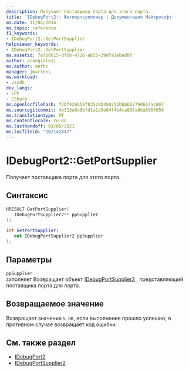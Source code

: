 ```yaml
---
description: Получает поставщика порта для этого порта.
title: 'IDebugPort2:: Жетпортсупплиер | Документация Майкрософт'
ms.date: 11/04/2016
ms.topic: reference
f1_keywords:
- IDebugPort2::GetPortSupplier
helpviewer_keywords:
- IDebugPort2::GetPortSupplier
ms.assetid: 7a7b0615-df6b-4726-ab35-39dfa1ebed8f
author: acangialosi
ms.author: anthc
manager: jmartens
ms.workload:
- vssdk
dev_langs:
- CPP
- CSharp
ms.openlocfilehash: f2bf426b59f835c9b450751bb06b779d657ac807
ms.sourcegitcommit: 4b323a8a8bfd1a1a9e84f4b4ca88fa8da690f656
ms.translationtype: MT
ms.contentlocale: ru-RU
ms.lasthandoff: 03/05/2021
ms.locfileid: "102142847"
---
```

# <a name="idebugport2getportsupplier"></a>IDebugPort2::GetPortSupplier
Получает поставщика порта для этого порта.

## <a name="syntax"></a>Синтаксис

```cpp
HRESULT GetPortSupplier( 
   IDebugPortSupplier2** ppSupplier
);
```

```csharp
int GetPortSupplier( 
   out IDebugPortSupplier2 ppSupplier
);
```

## <a name="parameters"></a>Параметры
`ppSupplier`\
заполняет Возвращает объект [IDebugPortSupplier2](../../../extensibility/debugger/reference/idebugportsupplier2.md) , представляющий поставщика порта для порта.

## <a name="return-value"></a>Возвращаемое значение
 Возвращает значение `S_OK`, если выполнение прошло успешно; в противном случае возвращает код ошибки.

## <a name="see-also"></a>См. также раздел
- [IDebugPort2](../../../extensibility/debugger/reference/idebugport2.md)
- [IDebugPortSupplier2](../../../extensibility/debugger/reference/idebugportsupplier2.md)
